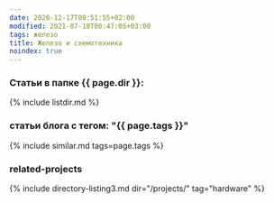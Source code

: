 ```yaml
---
date: 2020-12-17T00:51:55+02:00
modified: 2021-07-18T00:47:05+03:00
tags: железо
title: Железо и схемотехника
noindex: true
---
```


### Статьи в папке {{ page.dir }}:
{% include listdir.md %}


<!--
## Мобильные телефоны
## Компьютеры
## Печатные платы
## Пайка
## Микроконтроллеры
## ВЧ-техника
## Сетевое оборудование
## Обучение


### **Статьи по теме разработки/эксплуатации hardware**
1. [Типы коннекторов](./connectors.md)
1. [Запись звука конференции](./запись-конференции-audacity.md)
1. [RFID-идентификация](./RFID.md)
1. [Разводка печантых плат](./PCB.md)
1. [Регулятор громкости](./регулятор_громкости.md) 
1. [Питение и регуляторы напряжения](./регуляторы_напруги.md)
1. [автостарт андроид телефона при подаче питания](автостарт-андроид-телефона.md)
1. [Altium_Designer](Altium_Designer)

-->


### **статьи блога с тегом: "{{ page.tags }}"**


{% include similar.md tags=page.tags %}


### **related-projects**
{% include directory-listing3.md dir="/projects/" tag="hardware" %}
